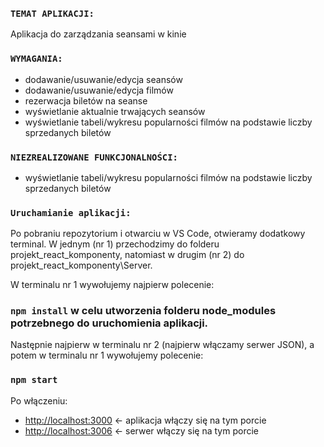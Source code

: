 ### `TEMAT APLIKACJI:`
Aplikacja do zarządzania seansami w kinie

### `WYMAGANIA:`
- dodawanie/usuwanie/edycja seansów
- dodawanie/usuwanie/edycja filmów
- rezerwacja biletów na seanse
- wyświetlanie aktualnie trwających seansów
- wyświetlanie tabeli/wykresu popularności filmów na podstawie liczby sprzedanych biletów

### `NIEZREALIZOWANE FUNKCJONALNOŚCI:`
- wyświetlanie tabeli/wykresu popularności filmów na podstawie liczby sprzedanych biletów

### `Uruchamianie aplikacji:`
Po pobraniu repozytorium i otwarciu w VS Code, otwieramy dodatkowy terminal.
W jednym (nr 1) przechodzimy do folderu projekt_react_komponenty, natomiast w drugim (nr 2) do projekt_react_komponenty\Server.

W terminalu nr 1 wywołujemy najpierw polecenie:
### `npm install` w celu utworzenia folderu node_modules potrzebnego do uruchomienia aplikacji.

Następnie najpierw w terminalu nr 2 (najpierw włączamy serwer JSON), a potem w terminalu nr 1 wywołujemy polecenie:
### `npm start`

Po włączeniu:
- [http://localhost:3000](http://localhost:3000) <- aplikacja włączy się na tym porcie
- [http://localhost:3006](http://localhost:3006) <- serwer włączy się na tym porcie
